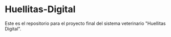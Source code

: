# Huellitas-Digital
Este es el repositorio para el proyecto final del sistema veterinario "Huellitas Digital".
